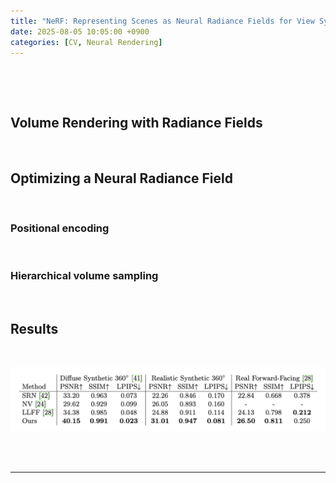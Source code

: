 ```yaml
---
title: "NeRF: Representing Scenes as Neural Radiance Fields for View Synthesis"
date: 2025-08-05 10:05:00 +0900
categories: [CV, Neural Rendering]
---
```


&nbsp;

<br>

## Volume Rendering with Radiance Fields

<br>

## Optimizing a Neural Radiance Field

<br>

### Positional encoding

<br>

### Hierarchical volume sampling

<br>

## Results

<br>

![Results-1](/assets/img/2025-08-05/results-1.png)




<br>


<br>

---

